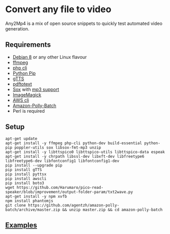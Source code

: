 # Convert any file to video

Any2Mp4 is a mix of open source snippets to quickly test automated video generation.

## Requirements

- [Debian 8](https://www.debian.org) or any other Linux flavour
- [ffmpeg](https://www.ffmpeg.org/)
- [php cli](http://php.net/manual/en/features.commandline.php)
- [Python Pip](https://pypi.python.org/pypi/pip)
- [gTTS](https://github.com/pndurette/gTTS)
- [pdftotext](https://linux.die.net/man/1/pdftotext)
- [Sox](http://sox.sourceforge.net/) with [mp3 support](https://superuser.com/questions/421153/how-to-add-a-mp3-handler-to-sox/421168)
- [ImageMagick](https://www.imagemagick.org/script/index.php)
- [AWS cli](https://aws.amazon.com/it/blogs/aws/polly-text-to-speech-in-47-voices-and-24-languages/)
- [Amazon-Polly-Batch](https://github.com/agentzh/amazon-polly-batch)
- Perl is required

## Setup

```
apt-get update
apt-get install -y ffmpeg php-cli python-dev build-essential python-pip poppler-utils sox libsox-fmt-mp3 unzip
apt-get install -y libttspico0 libttspico-utils libttspico-data espeak
apt-get install -y chrpath libssl-dev libxft-dev libfreetype6 libfreetype6-dev libfontconfig1 libfontconfig1-dev
pip install --upgrade pip
pip install gTTS
pip install pyttsx
pip install awscli
pip install boto3
wget https://github.com/Harumaro/pico-read-speaker/blob/improvement/output-folder-param/txt2wave.py
apt-get install -y npm xvfb
npm install phantomjs
git clone https://github.com/agentzh/amazon-polly-batch/archive/master.zip && unzip master.zip && cd amazon-polly-batch
```

## [Examples](https://github.com/fabriziosalmi/any-to-mp4/tree/master/examples)
